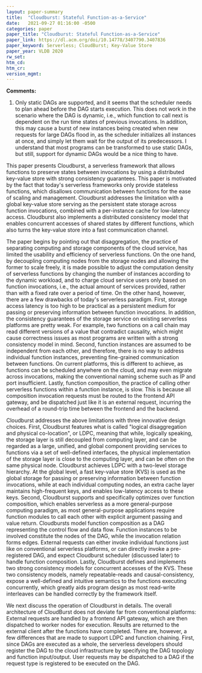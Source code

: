 ```yaml
---
layout: paper-summary
title:  "Cloudburst: Stateful Function-as-a-Service"
date:   2021-09-27 01:16:00 -0500
categories: paper
paper_title: "Cloudburst: Stateful Function-as-a-Service"
paper_link: https://dl.acm.org/doi/10.14778/3407790.3407836
paper_keyword: Serverless; CloudBurst; Key-Value Store
paper_year: VLDB 2020
rw_set:
htm_cd:
htm_cr:
version_mgmt:
---
```


**Comments:**

1. Only static DAGs are supported, and it seems that the scheduler needs to plan ahead before the DAG starts execution.
   This does not work in the scenario where the DAG is dynamic, i.e., which function to call next is dependent on the 
   run time states of previous invocations.
   In addition, this may cause a burst of new instances being created when new requests for large DAGs flood in, as
   the scheduler initializes all instances at once, and simply let them wait for the output of its predecessors.
   I understand that most programs can be transformed to use static DAGs, but still, support for dynamic DAGs 
   would be a nice thing to have.

This paper presents Cloudburst, a serverless framework that allows functions to preserve states between invocations
by using a distributed key-value store with strong consistency guarantees.
This paper is motivated by the fact that today's serverless frameworks only provide stateless functions, which disallows
communication between functions for the ease of scaling and management. 
Cloudburst addresses the limitation with a global key-value store serving as the persistent state storage across 
function invocations, combined with a per-instance cache for low-latency access.
Cloudburst also implements a distributed consistency model that enables concurrent accesses of shared states by 
different functions, which also turns the key-value store into a fast communication channel.

The paper begins by pointing out that disaggregation, the practice of separating computing and storage components of 
the cloud service, has limited the usability and efficiency of serverless functions. On the one hand, by decoupling 
computing nodes from the storage nodes and allowing the former to scale freely, it is made possible to adjust the 
computation density of serverless functions by changing the number of instances according to the dynamic workload,
and to charge cloud service users only based on function invocations, i.e., the actual amount of services provided, 
rather than with a fixed rate over a period of time. 
On the other hand, however, there are a few drawbacks of today's serverless paradigm.
First, storage access latency is too high to be practical as a persistent medium for passing or preserving information 
between function invocations. In addition, the consistency guarantees of the storage service on existing serverless
platforms are pretty weak. For example, two functions on a call chain may read different versions of a value that
contradict causality, which might cause correctness issues as most programs are written with a strong consistency 
model in mind.
Second, function instances are assumed to be independent from each other, and therefore,
there is no way to address individual function instances, preventing fine-grained communication between functions.
On current platforms, this is different to achieve, as functions can be scheduled anywhere on the cloud, and may 
even migrate across invocations, making the conventional naming scheme such as IP and port insufficient. 
Lastly, function composition, the practice of calling other serverless functions within a function instance, is 
slow. This is because all composition invocation requests must be routed to the frontend API gateway, and be dispatched 
just like it is an external request, incurring the overhead of a round-trip time between the frontend and the backend.

Cloudburst addresses the above limitations with three innovative design choices.
First, Cloudburst features what is called "logical disaggregation and physical co-location", or LDPC, meaning that
while, logically speaking, the storage layer is still decoupled from computing layer, and can be regarded as a 
large, unified, and global component providing services to functions via a set of well-defined interfaces, 
the physical implementation of the storage layer is close to the computing layer, and can be often on the same 
physical node.
Cloudburst achieves LDPC with a two-level storage hierarchy. At the global level, a fast key-value store (KVS) is used 
as the global storage for passing or preserving information between function invocations, while at each individual
computing nodes, an extra cache layer maintains high-frequent keys, and enables low-latency access to these keys. 
Second, Cloudburst supports and specifically optimizes over function composition, which enables serverless 
as a more general-purpose computing paradigm, as most general-purpose applications require function modules to
call each other with explicit argument passing and value return.
Cloudbursts model function composition as a DAG representing the control flow and data flow. Function instances 
to be involved constitute the nodes of the DAG, while the invocation relation forms edges. 
External requests can either invoke individual functions just like on conventional serverless platforms, or can 
directly invoke a pre-registered DAG, and expect Cloudburst scheduler (discussed later) to handle function composition.
Lastly, Cloudburst defines and implements two strong consistency models for concurrent accesses of the KVS. 
These two consistency models, namely repeatable-reads and causal-consistency, expose a well-defined and 
intuitive semantics to the functions executing concurrently, which greatly aids program design as most read-write
interleaves can be handled correctly by the framework itself.

We next discuss the operation of Cloudburst in details. The overall architecture of CloudBurst does not deviate far
from conventional platforms: External requests are handled by a frontend API gateway, which are then dispatched 
to worker nodes for execution. Results are returned to the external client after the functions have completed.
There are, however, a few differences that are made to support LDPC and function chaining.
First, since DAGs are executed as a whole, the serverless developers should register the DAG to the cloud infrastructure
by specifying the DAG topology and function input/output. 
User requests may be dispatched to a DAG if the request type is registered to be executed on the DAG.

